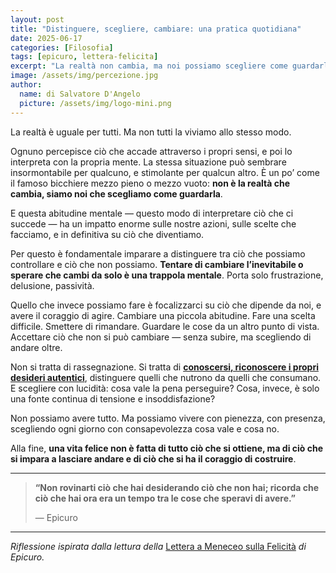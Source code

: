 ```yaml
---
layout: post
title: "Distinguere, scegliere, cambiare: una pratica quotidiana"
date: 2025-06-17
categories: [Filosofia]
tags: [epicuro, lettera-felicita]
excerpt: "La realtà non cambia, ma noi possiamo scegliere come guardarla. Capire cosa dipende da noi è il primo passo per vivere con più lucidità, meno frustrazione e maggiore libertà."
image: /assets/img/percezione.jpg
author:
  name: di Salvatore D'Angelo
  picture: /assets/img/logo-mini.png
---
```


La realtà è uguale per tutti. Ma non tutti la viviamo allo stesso modo.

Ognuno percepisce ciò che accade attraverso i propri sensi, e poi lo interpreta con la propria mente. La stessa situazione può sembrare insormontabile per qualcuno, e stimolante per qualcun altro. È un po’ come il famoso bicchiere mezzo pieno o mezzo vuoto: **non è la realtà che cambia, siamo noi che scegliamo come guardarla**.

E questa abitudine mentale — questo modo di interpretare ciò che ci succede — ha un impatto enorme sulle nostre azioni, sulle scelte che facciamo, e in definitiva su ciò che diventiamo.

Per questo è fondamentale imparare a distinguere tra ciò che possiamo controllare e ciò che non possiamo.
**Tentare di cambiare l’inevitabile o sperare che cambi da solo è una trappola mentale**. Porta solo frustrazione, delusione, passività.

Quello che invece possiamo fare è focalizzarci su ciò che dipende da noi, e avere il coraggio di agire. Cambiare una piccola abitudine. Fare una scelta difficile. Smettere di rimandare. Guardare le cose da un altro punto di vista. Accettare ciò che non si può cambiare — senza subire, ma scegliendo di andare oltre.

Non si tratta di rassegnazione. Si tratta di [**conoscersi, riconoscere i propri desideri autentici**](/filosofia/desideri-nustrono-consumano/), distinguere quelli che nutrono da quelli che consumano. E scegliere con lucidità: cosa vale la pena perseguire? Cosa, invece, è solo una fonte continua di tensione e insoddisfazione?

Non possiamo avere tutto. Ma possiamo vivere con pienezza, con presenza, scegliendo ogni giorno con consapevolezza cosa vale e cosa no.

Alla fine, **una vita felice non è fatta di tutto ciò che si ottiene, ma di ciò che si impara a lasciare andare e di ciò che si ha il coraggio di costruire**.

---

> **“Non rovinarti ciò che hai desiderando ciò che non hai; ricorda che ciò che hai ora era un tempo tra le cose che speravi di avere.”**
>
> — Epicuro

---

*Riflessione ispirata dalla lettura della* [Lettera a Meneceo sulla Felicità](https://www.amazon.it/Lettera-sulla-felicit%C3%A0-Epicuro/dp/B09TV576CQ) *di Epicuro.*